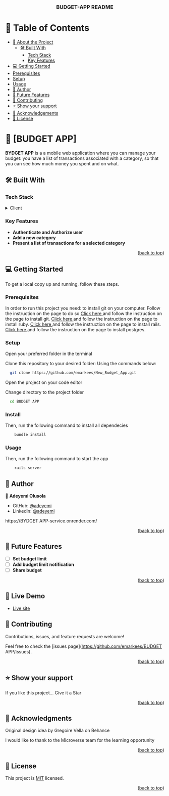 <a name="readme-top"></a>

<div align="center">
  <h3><b>BUDGET-APP README</b></h3>
</div>

# 📗 Table of Contents

- [📖 About the Project](#about-project)
  - [🛠 Built With](#built-with)
    - [Tech Stack](#tech-stack)
    - [Key Features](#key-features)
- [💻 Getting Started](#getting-started)
- [Prerequisites](#prerequisites)
- [Setup](#setup)
- [Usage](#usage)
- [👥 Author](#author)
- [🔭 Future Features](#future-features)
- [🤝 Contributing](#contributing)
- [⭐️ Show your support](#support)
- [🙏 Acknowledgements](#acknowledgements)
- [📝 License](#license)

# 📖 [BUDGET APP] <a name="about-project"></a>

**BYDGET APP** is a a mobile web application where you can manage your budget: you have a list of transactions associated with a category, so that you can see how much money you spent and on what.

## 🛠 Built With <a name="built-with"></a>

### Tech Stack <a name="tech-stack"></a>

<details>
  <summary>Client</summary>
  <ul>
    <li>Ruby on Rails</li>
  </ul>
</details>

### Key Features <a name="key-features"></a>

- **Authenticate and Authorize user**
- **Add a new category**
- **Present a list of transactions for a selected category**

<p align="right">(<a href="#readme-top">back to top</a>)</p>

## 💻 Getting Started <a name="getting-started"></a>

To get a local copy up and running, follow these steps.

### Prerequisites

In order to run this project you need:
to install git on your computer. Follow the instruction on the page to do so
[Click here ](https://git-scm.com/book/en/v2/Getting-Started-Installing-Git) and follow the instruction on the page to install git.
[Click here ](https://www.ruby-lang.org/en/documentation/installation/) and follow the instruction on the page to install ruby.
[Click here ](https://guides.rubyonrails.org/v5.1/getting_started.html) and follow the instruction on the page to install rails.
[Click here ](https://www.postgresql.org/download/) and follow the instruction on the page to install postgres.

### Setup

Open your preferred folder in the terminal

Clone this repository to your desired folder:
Using the commands below:

```sh
  git clone https://github.com/emarkees/New_Budget_App.git
```

Open the project on your code editor

Change directory to the project folder

```sh
  cd BUDGET APP
```

### Install
Then, run the following command to install all dependecies

```sh
    bundle install
```

### Usage

Then, run the following command to start the app

```sh
    rails server
```

## 👥 Author <a name="author"></a>

👤 **Adeyemi Olusola**

- GitHub: [@adeyemi](https://github.com/emarkees)
- Linkedin: [@adeyemi](https://linkedin.com/in/adeyemi-olusola)

https://BYDGET APP-service.onrender.com/

<p align="right">(<a href="#readme-top">back to top</a>)</p>

## 🔭 Future Features <a name="future-features"></a>

- [ ] **Set budget limit**
- [ ] **Add budget limit notification**
- [ ] **Share budget**

<p align="right">(<a href="#readme-top">back to top</a>)</p>

## 🚀 Live Demo <a name="live-demo"></a>

- [Live site](https://budget-service-foxy.onrender.com)

## 🤝 Contributing <a name="contributing"></a>

Contributions, issues, and feature requests are welcome!

Feel free to check the [issues page](https://github.com/emarkees/BUDGET APP/issues).

<p align="right">(<a href="#readme-top">back to top</a>)</p>

## ⭐️ Show your support <a name="support"></a>

If you like this project... Give it a Star

<p align="right">(<a href="#readme-top">back to top</a>)</p>

## 🙏 Acknowledgments <a name="acknowledgements"></a>

Original design idea by Gregoire Vella on Behance

I would like to thank to the Microverse team for the learning opportunity

<p align="right">(<a href="#readme-top">back to top</a>)</p>

## 📝 License <a name="license"></a>

This project is [MIT](./LICENSE) licensed.

<p align="right">(<a href="#readme-top">back to top</a>)</p>
